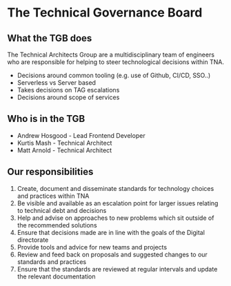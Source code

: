# The Technical Governance Board

## What the TGB does

The Technical Architects Group are a multidisciplinary team of engineers who are responsible for helping to steer technological decisions within TNA.

- Decisions around common tooling (e.g. use of Github, CI/CD, SSO..)
- Serverless vs Server based
- Takes decisions on TAG escalations
- Decisions around scope of services

## Who is in the TGB

- Andrew Hosgood - Lead Frontend Developer
- Kurtis Mash - Technical Architect
- Matt Arnold - Technical Architect

## Our responsibilities

1. Create, document and disseminate standards for technology choices and practices within TNA
1. Be visible and available as an escalation point for larger issues relating to technical debt and decisions
1. Help and advise on approaches to new problems which sit outside of the recommended solutions
1. Ensure that decisions made are in line with the goals of the Digital directorate
1. Provide tools and advice for new teams and projects
1. Review and feed back on proposals and suggested changes to our standards and practices
1. Ensure that the standards are reviewed at regular intervals and update the relevant documentation
